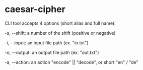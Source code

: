 # caesar-cipher

CLI tool accepts 4 options (short alias and full name):

-s, --shift: a number of the shift (positive or negative)

-i, --input: an input file path (ex. "in.txt")

-o, --output: an output file path (ex. "out.txt")

-a, --action: an action "encode" || "decode", or short "en" / "de"
